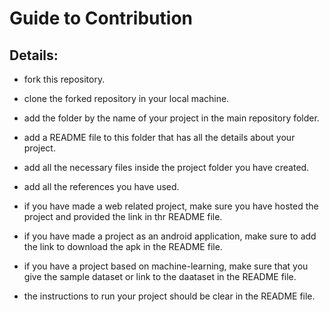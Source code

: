 <h1 align="centre">Guide to Contribution</h1>


Details:
---

- fork this repository.

- clone the forked repository in your local machine.

- add the folder by the name of your project in the main repository folder.

- add a README file to this folder that has all the details about your project.

- add all the necessary files inside the project folder you have created.

- add all the references you have used.

- if you have made a web related project, make sure you have hosted the project and provided the link in thr README file.

- if you have made a project as an android application, make sure to add the link to download the apk in the README file.

- if you have a project based on machine-learning, make sure that you give the sample dataset or link to the daataset in the README file.

- the instructions to run your project should be clear in the README file.
